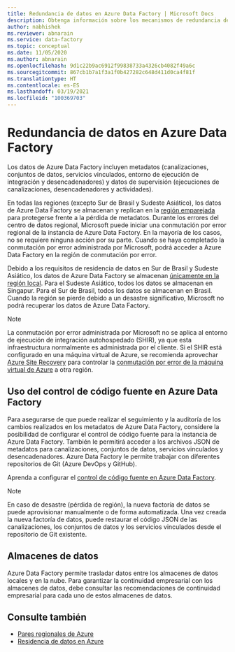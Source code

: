 ```yaml
---
title: Redundancia de datos en Azure Data Factory | Microsoft Docs
description: Obtenga información sobre los mecanismos de redundancia de metadatos en Azure Data Factory.
author: nabhishek
ms.reviewer: abnarain
ms.service: data-factory
ms.topic: conceptual
ms.date: 11/05/2020
ms.author: abnarain
ms.openlocfilehash: 9d1c22b9ac6912f99838733a4326cb4082f49a6c
ms.sourcegitcommit: 867cb1b7a1f3a1f0b427282c648d411d0ca4f81f
ms.translationtype: HT
ms.contentlocale: es-ES
ms.lasthandoff: 03/19/2021
ms.locfileid: "100369703"
---
```

# <a name="azure-data-factory-data-redundancy"></a>**Redundancia de datos en Azure Data Factory**

Los datos de Azure Data Factory incluyen metadatos (canalizaciones, conjuntos de datos, servicios vinculados, entorno de ejecución de integración y desencadenadores) y datos de supervisión (ejecuciones de canalizaciones, desencadenadores y actividades). 

En todas las regiones (excepto Sur de Brasil y Sudeste Asiático), los datos de Azure Data Factory se almacenan y replican en la [región emparejada](../best-practices-availability-paired-regions.md#azure-regional-pairs) para protegerse frente a la pérdida de metadatos. Durante los errores del centro de datos regional, Microsoft puede iniciar una conmutación por error regional de la instancia de Azure Data Factory. En la mayoría de los casos, no se requiere ninguna acción por su parte. Cuando se haya completado la conmutación por error administrada por Microsoft, podrá acceder a Azure Data Factory en la región de conmutación por error. 

Debido a los requisitos de residencia de datos en Sur de Brasil y Sudeste Asiático, los datos de Azure Data Factory se almacenan [únicamente en la región local](../storage/common/storage-redundancy.md#locally-redundant-storage). Para el Sudeste Asiático, todos los datos se almacenan en Singapur. Para el Sur de Brasil, todos los datos se almacenan en Brasil. Cuando la región se pierde debido a un desastre significativo, Microsoft no podrá recuperar los datos de Azure Data Factory.  

> [!NOTE]
> La conmutación por error administrada por Microsoft no se aplica al entorno de ejecución de integración autohospedado (SHIR), ya que esta infraestructura normalmente es administrada por el cliente. Si el SHIR está configurado en una máquina virtual de Azure, se recomienda aprovechar [Azure Site Recovery](../site-recovery/site-recovery-overview.md) para controlar la [conmutación por error de la máquina virtual de Azure](../site-recovery/azure-to-azure-architecture.md) a otra región.



## <a name="using-source-control-in-azure-data-factory"></a>**Uso del control de código fuente en Azure Data Factory**

Para asegurarse de que puede realizar el seguimiento y la auditoría de los cambios realizados en los metadatos de Azure Data Factory, considere la posibilidad de configurar el control de código fuente para la instancia de Azure Data Factory. También le permitirá acceder a los archivos JSON de metadatos para canalizaciones, conjuntos de datos, servicios vinculados y desencadenadores. Azure Data Factory le permite trabajar con diferentes repositorios de Git (Azure DevOps y GitHub). 

 Aprenda a configurar el [control de código fuente en Azure Data Factory](./source-control.md). 

> [!NOTE]
> En caso de desastre (pérdida de región), la nueva factoría de datos se puede aprovisionar manualmente o de forma automatizada. Una vez creada la nueva factoría de datos, puede restaurar el código JSON de las canalizaciones, los conjuntos de datos y los servicios vinculados desde el repositorio de Git existente. 



## <a name="data-stores"></a>**Almacenes de datos**

Azure Data Factory permite trasladar datos entre los almacenes de datos locales y en la nube. Para garantizar la continuidad empresarial con los almacenes de datos, debe consultar las recomendaciones de continuidad empresarial para cada uno de estos almacenes de datos. 

 

## <a name="see-also"></a>Consulte también

- [Pares regionales de Azure](../best-practices-availability-paired-regions.md)
- [Residencia de datos en Azure](https://azure.microsoft.com/global-infrastructure/data-residency/)